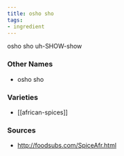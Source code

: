 ```yaml
---
title: osho sho
tags:
- ingredient
---
```

osho sho uh-SHOW-show

### Other Names

* osho sho

### Varieties

* [[african-spices]]

### Sources
* http://foodsubs.com/SpiceAfr.html
